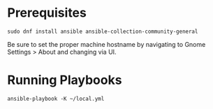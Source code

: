 # Prerequisites

`sudo dnf install ansible ansible-collection-community-general`

Be sure to set the proper machine hostname by navigating to Gnome Settings > About and changing via UI.

# Running Playbooks

`ansible-playbook -K ~/local.yml`
